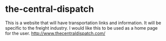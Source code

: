 # the-central-dispatch
This is a website that will have transportation links and information.  It will be specific to the freight industry.
I would like this to be used as a home page for the user. http://www.thecentraldispatch.com/
